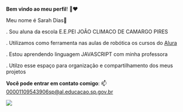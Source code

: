 **Bem vindo ao meu perfil**! 🍒❤️

Meu nome é Sarah Dias🥀

. Sou aluna da escola E.E.PEI JOÂO CLIMACO DE CAMARGO PIRES

. Utilizamos como ferramenta nas aulas de robótica os cursos do [Alura](https://alura.com.br)

. Estou aprendendo linguagem JAVASCRIPT com minha professora

. Utilzo esse espaço para organização e compartilhamento dos meus projetos


 

**Você pode entrar em contato comigo**:
📫 00001109543906sp@al.educacao.sp.gov.br








![](https://media1.tenor.com/m/Js52oIdZClYAAAAC/yes-michael-jackson.gif)
